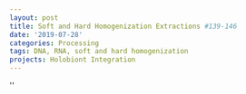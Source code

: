 ```yaml
---
layout: post
title: Soft and Hard Homogenization Extractions #139-146
date: '2019-07-28'
categories: Processing
tags: DNA, RNA, soft and hard homogenization
projects: Holobiont Integration
---
```



''



